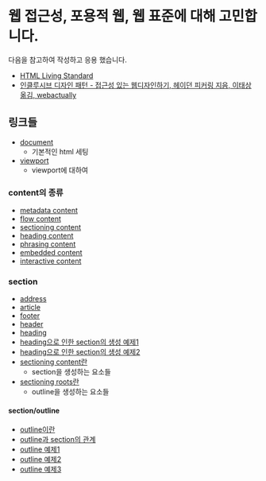 # 웹 접근성, 포용적 웹, 웹 표준에 대해 고민합니다.
다음을 참고하여 작성하고 응용 했습니다.
- [HTML Living Standard](https://html.spec.whatwg.org/multipage/)
- [인클루시브 디자인 패턴 - 접근성 있는 웹디자인하기, 헤이던 피커링 지음, 이태상 옮김, webactually](http://www.kyobobook.co.kr/product/detailViewKor.laf?ejkGb=KOR&mallGb=KOR&barcode=9791185885247&orderClick=LEa&Kc=)

## 링크들
- [document](./document.html)
  - 기본적인 html 세팅
- [viewport](./viewport.html)
  - viewport에 대하여

### content의 종류
- [metadata content](./kinds-of-content/metadata-content.html)
- [flow content](./kinds-of-content/flow-content.html)
- [sectioning content](./kinds-of-content/sectioning-content.html)
- [heading content](./kinds-of-content/heading-content.html)
- [phrasing content](./kinds-of-content/phrasing-content.html)
- [embedded content](./kinds-of-content/embedded-content.html)
- [interactive content](./kinds-of-content/interactive-content.html)

### section
- [address](./section/address.html)
- [article](./section/article.html)
- [footer](./section/footer.html)
- [header](./section/header.html)
- [heading](./section/heading.html)
- [heading으로 인한 section의 생성 예제1](./section/heading-sections1.html)
- [heading으로 인한 section의 생성 예제2](./section/heading-sections2.html)
- [sectioning content란](./section/sectioning-content.html)
  - section을 생성하는 요소들
- [sectioning roots란](./section/sectioning-roots.html)
  - outline을 생성하는 요소들
#### section/outline
- [outline이란](./section/outline/outline.html)
- [outline과 section의 관계](./section/outline/outline-section.html)
- [outline 예제1](./section/outline/outline-example1.html)
- [outline 예제2](./section/outline/outline-example2.html)
- [outline 예제3](./section/outline/outline-example3.html)